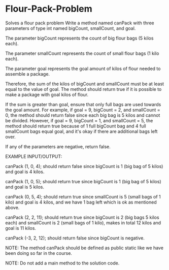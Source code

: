 # Flour-Pack-Problem
Solves a flour pack problem
Write a method named canPack with three parameters of type int named bigCount, smallCount, and goal. 

The parameter bigCount represents the count of big flour bags (5 kilos each).

The parameter smallCount represents the count of small flour bags (1 kilo each).

The parameter goal represents the goal amount of kilos of flour needed to assemble a package.

Therefore, the sum of the kilos of bigCount and smallCount must be at least equal to the value of goal. The method should return true if it is possible to make a package with goal kilos of flour.

If the sum is greater than goal, ensure that only full bags are used towards the goal amount. For example, if goal = 9, bigCount = 2, and smallCount = 0, the method should return false since each big bag is 5 kilos and cannot be divided. However, if goal = 9, bigCount = 1, and smallCount = 5, the method should return true because of 1 full bigCount bag and 4 full smallCount bags equal goal, and it's okay if there are additional bags left over.

If any of the parameters are negative, return false.



EXAMPLE INPUT/OUTPUT:

canPack (1, 0, 4); should return false since bigCount is 1 (big bag of 5 kilos) and goal is 4 kilos.

canPack (1, 0, 5); should return true since bigCount is 1 (big bag of 5 kilos) and goal is 5 kilos.

canPack (0, 5, 4); should return true since smallCount is 5 (small bags of 1 kilo) and goal is 4 kilos, and we have 1 bag left which is ok as mentioned above.

canPack (2, 2, 11); should return true since bigCount is 2 (big bags 5 kilos each) and smallCount is 2 (small bags of 1 kilo), makes in total 12 kilos and goal is 11 kilos. 

canPack (-3, 2, 12); should return false since bigCount is negative.



NOTE: The method canPack should be defined as public static like we have been doing so far in the course.

NOTE: Do not add a main method to the solution code.
